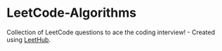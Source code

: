 # LeetCode-Algorithms
Collection of LeetCode questions to ace the coding interview! - Created using [LeetHub](https://github.com/QasimWani/LeetHub).
